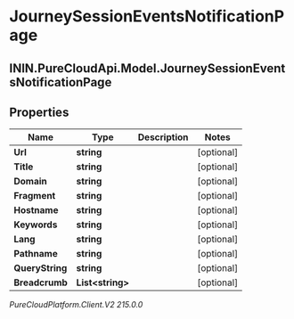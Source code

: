 # JourneySessionEventsNotificationPage

## ININ.PureCloudApi.Model.JourneySessionEventsNotificationPage

## Properties

|Name | Type | Description | Notes|
|------------ | ------------- | ------------- | -------------|
| **Url** | **string** |  | [optional] |
| **Title** | **string** |  | [optional] |
| **Domain** | **string** |  | [optional] |
| **Fragment** | **string** |  | [optional] |
| **Hostname** | **string** |  | [optional] |
| **Keywords** | **string** |  | [optional] |
| **Lang** | **string** |  | [optional] |
| **Pathname** | **string** |  | [optional] |
| **QueryString** | **string** |  | [optional] |
| **Breadcrumb** | **List&lt;string&gt;** |  | [optional] |



_PureCloudPlatform.Client.V2 215.0.0_
